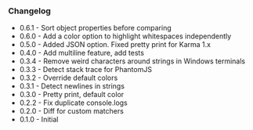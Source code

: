 ### Changelog

- 0.6.1 - Sort object properties before comparing
- 0.6.0 - Add a color option to highlight whitespaces independently
- 0.5.0 - Added JSON option. Fixed pretty print for Karma 1.x
- 0.4.0 - Add multiline feature, add tests
- 0.3.4 - Remove weird characters around strings in Windows terminals
- 0.3.3 - Detect stack trace for PhantomJS
- 0.3.2 - Override default colors
- 0.3.1 - Detect newlines in strings
- 0.3.0 - Pretty print, default color
- 0.2.2 - Fix duplicate console.logs
- 0.2.0 - Diff for custom matchers
- 0.1.0 - Initial

